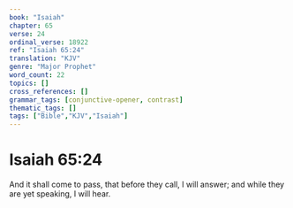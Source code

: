 ```yaml
---
book: "Isaiah"
chapter: 65
verse: 24
ordinal_verse: 18922
ref: "Isaiah 65:24"
translation: "KJV"
genre: "Major Prophet"
word_count: 22
topics: []
cross_references: []
grammar_tags: [conjunctive-opener, contrast]
thematic_tags: []
tags: ["Bible","KJV","Isaiah"]
---
```


# Isaiah 65:24

And it shall come to pass, that before they call, I will answer; and while they are yet speaking, I will hear.
